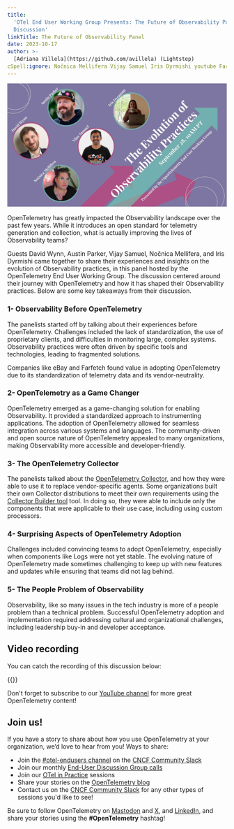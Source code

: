 ```yaml
---
title:
  'OTel End User Working Group Presents: The Future of Observability Panel
  Discussion'
linkTitle: The Future of Observability Panel
date: 2023-10-17
author: >-
  [Adriana Villela](https://github.com/avillela) (Lightstep)
cSpell:ignore: Nočnica Mellifera Vijay Samuel Iris Dyrmishi youtube Farfetch
---
```


![The Evolution of Observability Practices, featuring Guests David Wynn, Austin Parker, Vijay Samuel, Nočnica Mellifera, and Iris Dyrmishi](evolution-o11y-practices-social-card.jpeg)

OpenTelemetry has greatly impacted the Observability landscape over the past few
years. While it introduces an open standard for telemetry generation and
collection, what is actually improving the lives of Observability teams?

Guests David Wynn, Austin Parker, Vijay Samuel, Nočnica Mellifera, and Iris
Dyrmishi came together to share their experiences and insights on the evolution
of Observability practices, in this panel hosted by the OpenTelemetry End User
Working Group. The discussion centered around their journey with OpenTelemetry
and how it has shaped their Observability practices. Below are some key
takeaways from their discussion.

### 1- Observability Before OpenTelemetry

The panelists started off by talking about their experiences before
OpenTelemetry. Challenges included the lack of standardization, the use of
proprietary clients, and difficulties in monitoring large, complex systems.
Observability practices were often driven by specific tools and technologies,
leading to fragmented solutions.

Companies like eBay and Farfetch found value in adopting OpenTelemetry due to
its standardization of telemetry data and its vendor-neutrality.

### 2- OpenTelemetry as a Game Changer

OpenTelemetry emerged as a game-changing solution for enabling Observability. It
provided a standardized approach to instrumenting applications. The adoption of
OpenTelemetry allowed for seamless integration across various systems and
languages. The community-driven and open source nature of OpenTelemetry appealed
to many organizations, making Observability more accessible and
developer-friendly.

### 3- The OpenTelemetry Collector

The panelists talked about the [OpenTelemetry Collector](/docs/collector/), and
how they were able to use it to replace vendor-specific agents. Some
organizations built their own Collector distributions to meet their own
requirements using the
[Collector Builder tool](/docs/collector/custom-collector/) tool. In doing so,
they were able to include only the components that were applicable to their use
case, including using custom processors.

### 4- Surprising Aspects of OpenTelemetry Adoption

Challenges included convincing teams to adopt OpenTelemetry, especially when
components like Logs were not yet stable. The evolving nature of OpenTelemetry
made sometimes challenging to keep up with new features and updates while
ensuring that teams did not lag behind.

### 5- The People Problem of Observability

Observability, like so many issues in the tech industry is more of a people
problem than a technical problem. Successful OpenTelemetry adoption and
implementation required addressing cultural and organizational challenges,
including leadership buy-in and developer acceptance.

## Video recording

You can catch the recording of this discussion below:

{{<youtube zSeKL2-_sVg>}}

Don't forget to subscribe to our
[YouTube channel](https://youtube.com/@otel-official) for more great
OpenTelemetry content!

## Join us!

If you have a story to share about how you use OpenTelemetry at your
organization, we’d love to hear from you! Ways to share:

- Join the [#otel-endusers channel](/community/end-user/slack-channel/) on the
  [CNCF Community Slack](https://communityinviter.com/apps/cloud-native/cncf)
- Join our monthly
  [End-User Discussion Group calls](/community/end-user/discussion-group/)
- Join our [OTel in Practice](/community/end-user/otel-in-practice/) sessions
- Share your stories on the
  [OpenTelemetry blog](https://github.com/open-telemetry/opentelemetry.io/blob/954103a7444d691db3967121f0f1cb194af1dccb/README.md#submitting-a-blog-post)
- Contact us on the
  [CNCF Community Slack](https://communityinviter.com/apps/cloud-native/cncf)
  for any other types of sessions you'd like to see!

Be sure to follow OpenTelemetry on
[Mastodon](https://fosstodon.org/@opentelemetry) and
[X](https://x.com/opentelemetry), and
[LinkedIn](https://www.linkedin.com/company/opentelemetry/), and share your
stories using the **#OpenTelemetry** hashtag!
